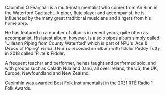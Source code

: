 Caoimhín Ó Fearghail is a multi-instrumentalist who comes from An Rinn in the Waterford Gaeltacht. A piper, flute player and accompanist, he is influenced by the many great traditional musicians and singers from his home area.

He has featured on a number of albums in recent years, quite often as accompanist. His latest album, however, is a solo pipes album simply called 'Uilleann Piping from County Waterford' which is part of NPU's 'Ace & Deuce of Piping' series. He also recorded an album with fiddler Paddy Tutty in 2018 called ‘Flute & Fiddle’.

A frequent teacher and performer, he has taught and performed solo, and with groups such as Caladh Nua and Danú, all over Ireland, the US, the UK, Europe, Newfoundland and New Zealand.

Caoimhín was awarded Best Folk Instrumentalist in the 2021 RTÉ Radio 1 Folk Awards.
